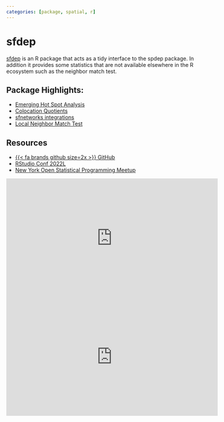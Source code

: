 ```yaml
---
categories: [package, spatial, r]
---
```


# sfdep

[sfdep](https://sfdep.josiahparry.com) is an R package that acts as a tidy interface to the spdep package. In addition it provides some statistics that are not available elsewhere in the R ecosystem such as the neighbor match test.


## Package Highlights: 

- [Emerging Hot Spot Analysis](https://sfdep.josiahparry.com/articles/understanding-emerging-hotspots.html)
- [Colocation Quotients](https://sfdep.josiahparry.com/articles/colocation-analysis.html)
- [sfnetworks integrations](https://sfdep.josiahparry.com/reference/index.html#networks)
- [Local Neighbor Match Test](https://sfdep.josiahparry.com/reference/nb_match_test.html)

## Resources

- [{{< fa brands github size=2x >}}  GitHub](https://github.com/josiahparry/sfdep)
- [RStudio Conf 2022L](https://www.youtube.com/watch?v=9ijjOwDb_pE&ab_channel=PositPBC)
- [New York Open Statistical Programming Meetup](https://www.youtube.com/watch?v=i_MA1U6SJ1Y&t=1301s&ab_channel=LanderAnalytics)

<iframe width="560" height="315" src="https://www.youtube.com/embed/9ijjOwDb_pE" title="YouTube video player" frameborder="0" allow="accelerometer; autoplay; clipboard-write; encrypted-media; gyroscope; picture-in-picture" allowfullscreen></iframe>



<iframe width="560" height="315" src="https://www.youtube.com/embed/i_MA1U6SJ1Y" title="YouTube video player" frameborder="0" allow="accelerometer; autoplay; clipboard-write; encrypted-media; gyroscope; picture-in-picture" allowfullscreen></iframe>